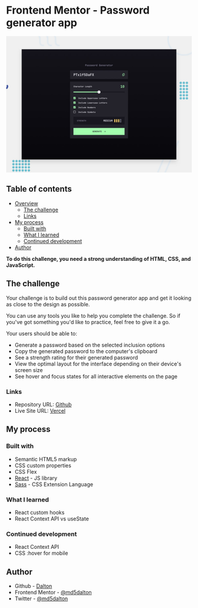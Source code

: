 # Frontend Mentor - Password generator app

![Design preview for the Password generator app coding challenge](./design/preview.jpg)


## Table of contents

- [Overview](#overview)
  - [The challenge](#the-challenge)
  - [Links](#links)
- [My process](#my-process)
  - [Built with](#built-with)
  - [What I learned](#what-i-learned)
  - [Continued development](#continued-development)
- [Author](#author)

**To do this challenge, you need a strong understanding of HTML, CSS, and JavaScript.**

## The challenge

Your challenge is to build out this password generator app and get it looking as close to the design as possible.

You can use any tools you like to help you complete the challenge. So if you've got something you'd like to practice, feel free to give it a go.

Your users should be able to:

- Generate a password based on the selected inclusion options
- Copy the generated password to the computer's clipboard
- See a strength rating for their generated password
- View the optimal layout for the interface depending on their device's screen size
- See hover and focus states for all interactive elements on the page


### Links

- Repository URL: [Github](https://github.com/md5dalton/pw-gen)
- Live Site URL: [Vercel](https://pw-gen-three.vercel.app/)

## My process

### Built with

- Semantic HTML5 markup
- CSS custom properties
- CSS Flex
- [React](https://reactjs.org/) - JS library
- [Sass](https://sass-lang.com/) - CSS Extension Language

### What I learned

 - React custom hooks
 - React Context API vs useState

### Continued development

 - React Context API
 - CSS :hover for mobile

## Author

- Github - [Dalton](https://github.com/md5dalton)
- Frontend Mentor - [@md5dalton](https://www.frontendmentor.io/profile/md5dalton)
- Twitter - [@md5dalton](https://twitter.com/md5dalton)